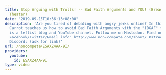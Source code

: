 ```yaml
---
title: Stop Arguing with Trolls! -- Bad Faith Arguments and YOU! (Breadville Puppet
  Theater)
date: "2019-09-15T10:36:13+08:00"
description: 'Are you tired of debating with angry jerks online? In this film, Professor
  Carrot teaches us how to avoid Bad Faith Arguments with the "IDGAF" formula! Non-Compete
  is a leftist blog and YouTube channel. Follow me on Mastodon. Find out more: https://www.non-compete.com/its-time-...
  Facebook/Twitter/Email info: http://www.non-compete.com/about/ Patreon: https://www.patreon.com/noncompete
  Discord: (ask for link)'
url: /noncompete/ESAXZ4AA-9I/
providers:
  youtube:
    id: ESAXZ4AA-9I
type: video
---
```

